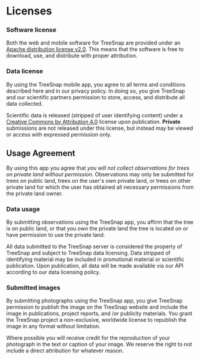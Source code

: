 # Licenses
### Software license
Both the web and mobile software for TreeSnap are provided under an [Apache distribution license v2.0](http://www.apache.org/licenses/LICENSE-2.0.txt).  This means that the software is free to download, use, and distribute with proper attribution.

### Data license

By using the TreeSnap mobile app, you agree to all terms and conditions described here and in our privacy policy.  In doing so, you give TreeSnap and our scientific partners permission to store, access, and distribute all data collected.  
 
 Scientific data is released (stripped of user identifying content) under a [Creative Commons by Attribution 4.0](https://creativecommons.org/licenses/by/4.0/) license upon publication.  **Private** submissions are not released under this license, but instead may be viewed or access with expressed permission only.

## Usage Agreement
By using this app you agree that *you will not collect observations for trees on private land without permission*.  Observations may only be submitted for trees on public land, trees on the user's own private land, or trees on other private land for which the user has obtained all necessary permissions from the private land owner.

### Data usage
By submitting observations using the TreeSnap app, you affirm that the tree is on public land, or that you own the private land the tree is located on or have permission to use the private land.

All data submitted to the TreeSnap server is considered the property of TreeSnap and subject to TreeSnap data licensing.  Data stripped of identifying material may be included in promotional material or scientific publication.  Upon publication, all data will be made available via our API according to our data licensing policy.

### Submitted images

By submitting photographs using the TreeSnap app, you give TreeSnap permission to publish the image on the TreeSnap website and include the image in publications, project reports, and /or publicity materials.  You grant the TreeSnap project a non-exclusive, worldwide license to republish the image in any format without limitation.

Where possible you will receive credit for the reproduction of your photograph in the text or caption of your image.  We reserve the right to not include a direct attribution for whatever reason.